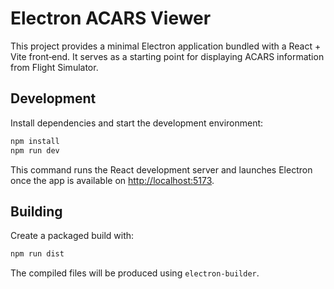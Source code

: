 # Electron ACARS Viewer

This project provides a minimal Electron application bundled with a React + Vite
front‑end. It serves as a starting point for displaying ACARS information from
Flight Simulator.

## Development

Install dependencies and start the development environment:

```bash
npm install
npm run dev
```

This command runs the React development server and launches Electron once the
app is available on <http://localhost:5173>.

## Building

Create a packaged build with:

```bash
npm run dist
```

The compiled files will be produced using `electron-builder`.
